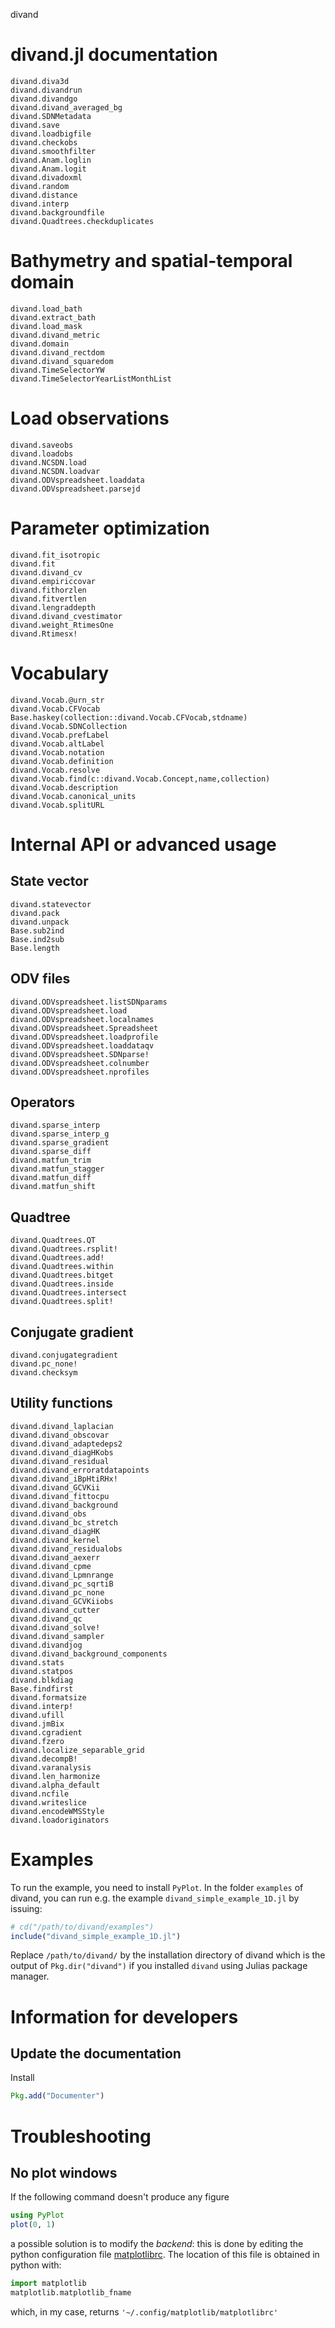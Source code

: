 
divand


# divand.jl documentation



```@docs
divand.diva3d
divand.divandrun
divand.divandgo
divand.divand_averaged_bg
divand.SDNMetadata
divand.save
divand.loadbigfile
divand.checkobs
divand.smoothfilter
divand.Anam.loglin
divand.Anam.logit
divand.divadoxml
divand.random
divand.distance
divand.interp
divand.backgroundfile
divand.Quadtrees.checkduplicates
```

# Bathymetry and spatial-temporal domain

```@docs
divand.load_bath
divand.extract_bath
divand.load_mask
divand.divand_metric
divand.domain
divand.divand_rectdom
divand.divand_squaredom
divand.TimeSelectorYW
divand.TimeSelectorYearListMonthList
```

# Load observations

```@docs
divand.saveobs
divand.loadobs
divand.NCSDN.load
divand.NCSDN.loadvar
divand.ODVspreadsheet.loaddata
divand.ODVspreadsheet.parsejd
```

# Parameter optimization

```@docs
divand.fit_isotropic
divand.fit
divand.divand_cv
divand.empiriccovar
divand.fithorzlen
divand.fitvertlen
divand.lengraddepth
divand.divand_cvestimator
divand.weight_RtimesOne
divand.Rtimesx!
```

# Vocabulary


```@docs
divand.Vocab.@urn_str
divand.Vocab.CFVocab
Base.haskey(collection::divand.Vocab.CFVocab,stdname)
divand.Vocab.SDNCollection
divand.Vocab.prefLabel
divand.Vocab.altLabel
divand.Vocab.notation
divand.Vocab.definition
divand.Vocab.resolve
divand.Vocab.find(c::divand.Vocab.Concept,name,collection)
divand.Vocab.description
divand.Vocab.canonical_units
divand.Vocab.splitURL
```

# Internal API or advanced usage


## State vector

```@docs
divand.statevector
divand.pack
divand.unpack
Base.sub2ind
Base.ind2sub
Base.length
```


## ODV files

```@docs
divand.ODVspreadsheet.listSDNparams
divand.ODVspreadsheet.load
divand.ODVspreadsheet.localnames
divand.ODVspreadsheet.Spreadsheet
divand.ODVspreadsheet.loadprofile
divand.ODVspreadsheet.loaddataqv
divand.ODVspreadsheet.SDNparse!
divand.ODVspreadsheet.colnumber
divand.ODVspreadsheet.nprofiles
```

## Operators

```@docs
divand.sparse_interp
divand.sparse_interp_g
divand.sparse_gradient
divand.sparse_diff
divand.matfun_trim
divand.matfun_stagger
divand.matfun_diff
divand.matfun_shift
```

## Quadtree

```@docs
divand.Quadtrees.QT
divand.Quadtrees.rsplit!
divand.Quadtrees.add!
divand.Quadtrees.within
divand.Quadtrees.bitget
divand.Quadtrees.inside
divand.Quadtrees.intersect
divand.Quadtrees.split!
```


## Conjugate gradient

```@docs
divand.conjugategradient
divand.pc_none!
divand.checksym
```

## Utility functions

```@docs
divand.divand_laplacian
divand.divand_obscovar
divand.divand_adaptedeps2
divand.divand_diagHKobs
divand.divand_residual
divand.divand_erroratdatapoints
divand.divand_iBpHtiRHx!
divand.divand_GCVKii
divand.divand_fittocpu
divand.divand_background
divand.divand_obs
divand.divand_bc_stretch
divand.divand_diagHK
divand.divand_kernel
divand.divand_residualobs
divand.divand_aexerr
divand.divand_cpme
divand.divand_Lpmnrange
divand.divand_pc_sqrtiB
divand.divand_pc_none
divand.divand_GCVKiiobs
divand.divand_cutter
divand.divand_qc
divand.divand_solve!
divand.divand_sampler
divand.divandjog
divand.divand_background_components
divand.stats
divand.statpos
divand.blkdiag
Base.findfirst
divand.formatsize
divand.interp!
divand.ufill
divand.jmBix
divand.cgradient
divand.fzero
divand.localize_separable_grid
divand.decompB!
divand.varanalysis
divand.len_harmonize
divand.alpha_default
divand.ncfile
divand.writeslice
divand.encodeWMSStyle
divand.loadoriginators
```



# Examples

To run the example, you need to install `PyPlot`.
In the folder `examples` of divand, you can run e.g. the example `divand_simple_example_1D.jl` by issuing:

```julia
# cd("/path/to/divand/examples")
include("divand_simple_example_1D.jl")
```

Replace `/path/to/divand/` by the installation directory of divand which is the output of `Pkg.dir("divand")` if you installed `divand` using Julias package manager.



# Information for developers

## Update the documentation

Install

```julia
Pkg.add("Documenter")
```

# Troubleshooting

## No plot windows

If the following command doesn't produce any figure
```julia
using PyPlot
plot(0, 1)
```
a possible solution is to modify the *backend*: this is done by editing the python configuration file
[matplotlibrc](http://matplotlib.org/users/customizing.html#the-matplotlibrc-file). The location of this file is obtained in python with:

```python
import matplotlib
matplotlib.matplotlib_fname
```
which, in my case, returns
```'~/.config/matplotlib/matplotlibrc'```
